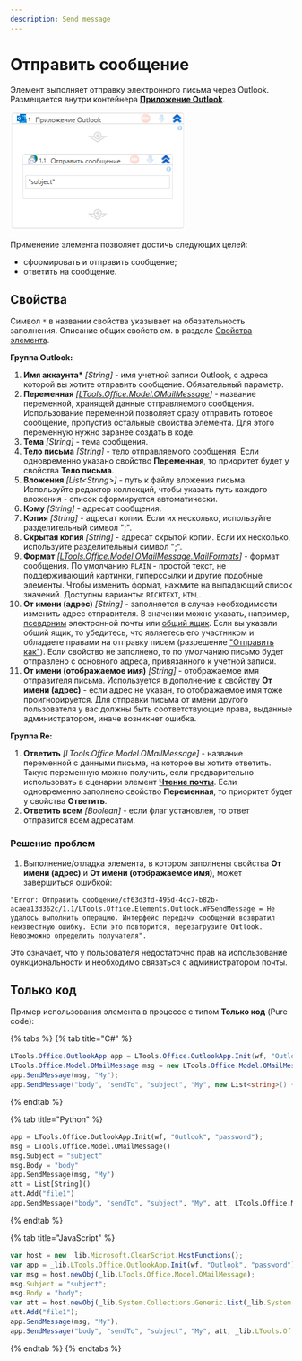 ```yaml
---
description: Send message
---
```


# Отправить сообщение

Элемент выполняет отправку электронного письма через Outlook. Размещается внутри контейнера [**Приложение Outlook**](https://docs.primo-rpa.ru/primo-rpa/g_elements/el_basic/els_outlook).

![](<../../../.gitbook/assets1/outlook-send-message.png>)

Применение элемента позволяет достичь следующих целей:
- сформировать и отправить сообщение;
- ответить на сообщение.


## Свойства
Символ `*` в названии свойства указывает на обязательность заполнения. Описание общих свойств см. в разделе [Свойства элемента](https://docs.primo-rpa.ru/primo-rpa/primo-studio/process/elements#svoistva-elementa).

**Группа Outlook:** 

1. **Имя аккаунта\*** *[String]* - имя учетной записи Outlook, с адреса которой вы хотите отправить сообщение. Обязательный параметр.
2. **Переменная** *[[LTools.Office.Model.OMailMessage](https://docs.primo-rpa.ru/primo-rpa/g_elements/el_basic/els_mail/datatypes/omailmessage)]* - название переменной, хранящей данные отправляемого сообщения. Использование переменной позволяет сразу отправить готовое сообщение, пропустив остальные свойства элемента. Для этого переменную нужно заранее создать в коде.
3. **Тема** *[String]* - тема сообщения. 
4. **Тело письма** *[String]* - тело отправляемого сообщения. Если одновременно указано свойство **Переменная**, то приоритет будет у свойства **Тело письма**.
5. **Вложения** *[List\<String>]* - путь к файлу вложения письма. Используйте редактор коллекций, чтобы указать путь каждого вложения - список сформируется автоматически.
6. **Кому** *[String]* - адресат сообщения.
7. **Копия** *[String]* - адресат копии. Если их несколько, используйте разделительный символ ";".
8. **Скрытая копия** *[String]* - адресат скрытой копии. Если их несколько, используйте разделительный символ ";".
9. **Формат** *[[LTools.Office.Model.OMailMessage.MailFormats](https://docs.primo-rpa.ru/primo-rpa/g_elements/el_basic/els_mail/datatypes/mailformats)]* - формат сообщения. По умолчанию `PLAIN` - простой текст, не поддерживающий картинки, гиперссылки и другие подобные элементы. Чтобы изменить формат, нажмите на выпадающий список значений. Доступны варианты: `RICHTEXT`, `HTML`.
10. **От имени (адрес)** *[String]* - заполняется в случае необходимости изменить адрес отправителя. В значении можно указать, например, [псевдоним](https://support.microsoft.com/ru-ru/office/%D0%B4%D0%BE%D0%B1%D0%B0%D0%B2%D0%BB%D0%B5%D0%BD%D0%B8%D0%B5-%D0%B8-%D1%83%D0%B4%D0%B0%D0%BB%D0%B5%D0%BD%D0%B8%D0%B5-%D0%BF%D1%81%D0%B5%D0%B2%D0%B4%D0%BE%D0%BD%D0%B8%D0%BC%D0%B0-%D1%8D%D0%BB%D0%B5%D0%BA%D1%82%D1%80%D0%BE%D0%BD%D0%BD%D0%BE%D0%B9-%D0%BF%D0%BE%D1%87%D1%82%D1%8B-%D0%B2-outlook-com-459b1989-356d-40fa-a689-8f285b13f1f2) электронной почты или [общий ящик](https://support.microsoft.com/ru-ru/office/%D0%BE%D1%82%D0%BA%D1%80%D1%8B%D1%82%D0%B8%D0%B5-%D0%B8-%D0%B8%D1%81%D0%BF%D0%BE%D0%BB%D1%8C%D0%B7%D0%BE%D0%B2%D0%B0%D0%BD%D0%B8%D0%B5-%D0%BE%D0%B1%D1%89%D0%B5%D0%B3%D0%BE-%D0%BF%D0%BE%D1%87%D1%82%D0%BE%D0%B2%D0%BE%D0%B3%D0%BE-%D1%8F%D1%89%D0%B8%D0%BA%D0%B0-%D0%B2-outlook-d94a8e9e-21f1-4240-808b-de9c9c088afd). Если вы указали общий ящик, то убедитесь, что являетесь его участником и обладаете правами на отправку писем (разрешение ["Отправить как"](https://learn.microsoft.com/ru-ru/exchange/collaboration/shared-mailboxes/shared-mailboxes?view=exchserver-2019#what-are-shared-mailboxes)). Если свойство не заполнено, то по умолчанию письмо будет отправлено с основного адреса, привязанного к учетной записи.
11. **От имени (отображаемое имя)** *[String]* - отображаемое имя отправителя письма. Используется в дополнение к свойству **От имени (адрес)** - если адрес не указан, то отображаемое имя тоже проигнорируется. Для отправки письма от имени другого пользователя у вас должны быть соответствующие права, выданные администратором, иначе возникнет ошибка.


**Группа Re:**

1. **Ответить** *[LTools.Office.Model.OMailMessage]* - название переменной с данными письма, на которое вы хотите ответить. Такую переменную можно получить, если предварительно использовать в сценарии элемент [**Чтение почты**](https://docs.primo-rpa.ru/primo-rpa/g_elements/el_basic/els_outlook/el_outlook_readmail). Если одновременно заполнено свойство **Переменная**, то приоритет будет у свойства **Ответить**.                                   
2. **Ответить всем** *[Boolean]* - если флаг установлен, то ответ отправится всем адресатам.


### Решение проблем 

1. Выполнение/отладка элемента, в котором заполнены свойства **От имени (адрес)** и **От имени (отображаемое имя)**, может завершиться ошибкой:
```
"Error: Отправить сообщение/cf63d3fd-495d-4cc7-b82b-acaea13d362c/1.1/LTools.Office.Elements.Outlook.WFSendMessage = Не удалось выполнить операцию. Интерфейс передачи сообщений возвратил неизвестную ошибку. Если это повторится, перезагрузите Outlook. Невозможно определить получателя".
```

Это означает, что у пользователя недостаточно прав на использование функциональности и необходимо связаться с администратором почты.


## Только код
Пример использования элемента в процессе с типом **Только код** (Pure code):

{% tabs %}
{% tab title="C#" %}
```csharp
LTools.Office.OutlookApp app = LTools.Office.OutlookApp.Init(wf, "Outlook", "password");
LTools.Office.Model.OMailMessage msg = new LTools.Office.Model.OMailMessage() { Subject = "subject", Body = "body" };
app.SendMessage(msg, "My");
app.SendMessage("body", "sendTo", "subject", "My", new List<string>() { "file1" }, LTools.Office.Model.OMailMessage.MailFormats.HTML);
```
{% endtab %}

{% tab title="Python" %}
```python
app = LTools.Office.OutlookApp.Init(wf, "Outlook", "password");
msg = LTools.Office.Model.OMailMessage() 
msg.Subject = "subject"
msg.Body = "body"
app.SendMessage(msg, "My")
att = List[String]()
att.Add("file1")
app.SendMessage("body", "sendTo", "subject", "My", att, LTools.Office.Model.OMailMessage.MailFormats.HTML)
```
{% endtab %}

{% tab title="JavaScript" %}
```javascript
var host = new _lib.Microsoft.ClearScript.HostFunctions();
var app = _lib.LTools.Office.OutlookApp.Init(wf, "Outlook", "password");
var msg = host.newObj(_lib.LTools.Office.Model.OMailMessage); 
msg.Subject = "subject";
msg.Body = "body";
var att = host.newObj(_lib.System.Collections.Generic.List(_lib.System.String));
att.Add("file1");
app.SendMessage(msg, "My");
app.SendMessage("body", "sendTo", "subject", "My", att, _lib.LTools.Office.Model.OMailMessage.MailFormats.HTML);
```
{% endtab %}
{% endtabs %}



